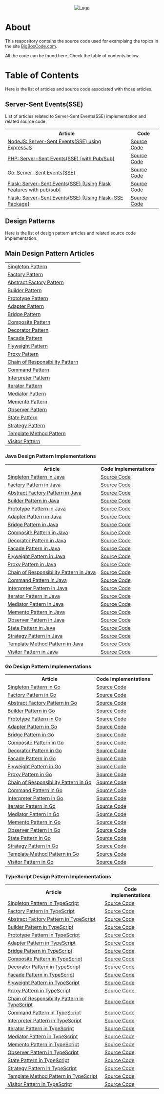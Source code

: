 <div align="center">
    <a href="https://bigboxcode.com" target="_blank">
        <img src="https://bigboxcode.com/wp-content/uploads/2021/03/bigboxcode-inv.png" 
        alt="Logo">
    </a>
</div>

# About

This reapository contains the source code used for examplaing the topics in the site <a title="BigBoxCode.com" href="https://bigboxcode.com">BigBoxCode.com</a>.

All the code can be found here. Check the table of contents below.


# Table of Contents

Here is the list of articles and source code associated with those articles.

## Server-Sent Events(SSE)

List of articles related to Server-Sent Events(SSE) implementation and related source code.

<table vertical-align="middle">
    <tr>
        <th>Article</th>        
        <th>Code</th>
    </tr>
    <tr>
        <td><a href="https://bigboxcode.com/nodejs-server-sent-events-sse">NodeJS: Server-Sent Events(SSE) using ExpressJS</a></td>
        <td><a href="https://github.com/webhkp/BigBoxCode/tree/main/sse/expressjs-sse">Source Code</a></td>
    </tr>
    <tr>
        <td><a href="https://bigboxcode.com/php-server-sent-events-sse">PHP: Server-Sent Events(SSE) [with Pub/Sub]</a></td>
        <td><a href="https://github.com/webhkp/BigBoxCode/tree/main/sse/php-sse">Source Code</a></td>
    </tr>
    <tr>
        <td><a href="https://bigboxcode.com/go-server-sent-events-sse">Go: Server-Sent Events(SSE)</a></td>
        <td><a href="https://github.com/webhkp/BigBoxCode/tree/main/sse/go-sse">Source Code</a></td>
    </tr>
    <tr>
        <td><a href="https://bigboxcode.com/flask-server-sent-events-sse">Flask: Server-Sent Events(SSE) [Using Flask Features with pub/sub]</a></td>
        <td><a href="https://github.com/webhkp/BigBoxCode/tree/main/sse/flask-sse/sse">Source Code</a></td>
    </tr>
    <tr>
        <td><a href="https://bigboxcode.com/flask-server-sent-events-sse">Flask: Server-Sent Events(SSE) [Using Flask-SSE Package]</a></td>
        <td><a href="https://github.com/webhkp/BigBoxCode/tree/main/sse/flask-sse/sse-using-package">Source Code</a></td>
    </tr>
</table>


## Design Patterns

Here is the list of design pattern articles and related source code implementation.

## Main Design Pattern Articles

<table vertical-align="middle">
    <tr>
        <td><a href="https://bigboxcode.com/design-pattern-singleton-pattern">Singleton Pattern</a></td>
    </tr>
    <tr>
        <td><a href="https://bigboxcode.com/design-pattern-factory-pattern">Factory Pattern</a></td>
    </tr>
    <tr>
        <td><a href="https://bigboxcode.com/design-pattern-builder-pattern">Abstract Factory Pattern</a></td>
    </tr>
    <tr>
        <td><a href="https://bigboxcode.com/design-pattern-builder-pattern">Builder Pattern</a></td>
    </tr>
    <tr>
        <td><a href="https://bigboxcode.com/design-pattern-prototype-pattern">Prototype Pattern</a></td>
    </tr>
    <tr>
        <td><a href="https://bigboxcode.com/design-pattern-adapter-pattern">Adapter Pattern</a></td>
    </tr>
    <tr>
        <td><a href="https://bigboxcode.com/design-pattern-bridge-pattern">Bridge Pattern</a></td>
    </tr>
    <tr>
        <td><a href="https://bigboxcode.com/design-pattern-composite-pattern">Composite Pattern</a></td>
    </tr>
    <tr>
        <td><a href="https://bigboxcode.com/design-pattern-decorator-pattern">Decorator Pattern</a></td>
    </tr>
    <tr>
        <td><a href="https://bigboxcode.com/design-pattern-facade-pattern">Facade Pattern</a></td>
    </tr>
    <tr>
        <td><a href="https://bigboxcode.com/design-pattern-flyweight-pattern">Flyweight Pattern</a></td>
    </tr>
    <tr>
        <td><a href="https://bigboxcode.com/design-pattern-proxy-pattern">Proxy Pattern</a></td>
    </tr>
    <tr>
        <td><a href="https://bigboxcode.com/design-pattern-chain-of-responsibility-pattern">Chain of Responsibility Pattern</a></td>
    </tr>
    <tr>
        <td><a href="https://bigboxcode.com/design-pattern-command-pattern">Command Pattern</a></td>
    </tr>
    <tr>
        <td><a href="https://bigboxcode.com/design-pattern-interpreter-pattern">Interpreter Pattern</a></td>
    </tr>
    <tr>
        <td><a href="https://bigboxcode.com/design-pattern-iterator-pattern">Iterator Pattern</a></td>
    </tr>
    <tr>
        <td><a href="https://bigboxcode.com/design-pattern-mediator-pattern">Mediator Pattern</a></td>
    </tr>
    <tr>
        <td><a href="https://bigboxcode.com/design-pattern-memento-pattern">Memento Pattern</a></td>
    </tr>
    <tr>
        <td><a href="https://bigboxcode.com/design-pattern-observer-pattern">Observer Pattern</a></td>
    </tr>
    <tr>
        <td><a href="https://bigboxcode.com/design-pattern-state-pattern">State Pattern</a></td>
    </tr>
    <tr>
        <td><a href="https://bigboxcode.com/design-pattern-strategy-pattern">Strategy Pattern</a></td>
    </tr>
    <tr>
        <td><a href="https://bigboxcode.com/design-pattern-template-method-pattern">Template Method Pattern</a></td>
    </tr>
    <tr>
        <td><a href="https://bigboxcode.com/design-pattern-visitor-pattern">Visitor Pattern</a></td>
    </tr>    
</table>


### Java Design Pattern Implementations

<table vertical-align="middle">
    <tr>
        <th>Article</th>        
        <th>Code Implementations</th>
    </tr>
    <tr>
        <td><a href="https://bigboxcode.com/design-pattern-singleton-pattern-java">Singleton Pattern in Java</a></td>
        <td><a href="https://github.com/webhkp/BigBoxCode/tree/main/design-patterns/JavaDesignPatterns/src/com/bigboxcode/designpattern/singleton">Source Code</a></td>
    </tr>
    <tr>
        <td><a href="https://bigboxcode.com/design-pattern-factory-pattern-java">Factory Pattern in Java</a></td>
        <td><a href="https://github.com/webhkp/BigBoxCode/tree/main/design-patterns/JavaDesignPatterns/src/com/bigboxcode/designpattern/factory">Source Code</a></td>
    </tr>
    <tr>
        <td><a href="https://bigboxcode.com/design-pattern-builder-pattern-java">Abstract Factory Pattern in Java</a></td>
        <td><a href="https://github.com/webhkp/BigBoxCode/tree/main/design-patterns/JavaDesignPatterns/src/com/bigboxcode/designpattern/abstractfactory">Source Code</a></td>
    </tr>
    <tr>
        <td><a href="https://bigboxcode.com/design-pattern-builder-pattern-java">Builder Pattern in Java</a></td>
        <td><a href="https://github.com/webhkp/BigBoxCode/tree/main/design-patterns/JavaDesignPatterns/src/com/bigboxcode/designpattern/builder">Source Code</a></td>
    </tr>
    <tr>
        <td><a href="https://bigboxcode.com/design-pattern-prototype-pattern">Prototype Pattern in Java</a></td>
        <td><a href="https://github.com/webhkp/BigBoxCode/tree/main/design-patterns/JavaDesignPatterns/src/com/bigboxcode/designpattern/prototype">Source Code</a></td>
    </tr>
    <tr>
        <td><a href="https://bigboxcode.com/design-pattern-adapter-pattern-java">Adapter Pattern in Java</a></td>
        <td><a href="https://github.com/webhkp/BigBoxCode/tree/main/design-patterns/JavaDesignPatterns/src/com/bigboxcode/designpattern/adapter">Source Code</a></td>
    </tr>
    <tr>
        <td><a href="https://bigboxcode.com/design-pattern-bridge-pattern-java">Bridge Pattern in Java</a></td>
        <td><a href="https://github.com/webhkp/BigBoxCode/tree/main/design-patterns/JavaDesignPatterns/src/com/bigboxcode/designpattern/bridge">Source Code</a></td>
    </tr>
    <tr>
        <td><a href="https://bigboxcode.com/design-pattern-composite-pattern-java">Composite Pattern in Java</a></td>
        <td><a href="https://github.com/webhkp/BigBoxCode/tree/main/design-patterns/JavaDesignPatterns/src/com/bigboxcode/designpattern/composite">Source Code</a></td>
    </tr>
    <tr>
        <td><a href="https://bigboxcode.com/design-pattern-decorator-pattern-java">Decorator Pattern in Java</a></td>
        <td><a href="https://github.com/webhkp/BigBoxCode/tree/main/design-patterns/JavaDesignPatterns/src/com/bigboxcode/designpattern/decorator">Source Code</a></td>
    </tr>
    <tr>
        <td><a href="https://bigboxcode.com/design-pattern-facade-pattern-java">Facade Pattern in Java</a></td>
        <td><a href="https://github.com/webhkp/BigBoxCode/tree/main/design-patterns/JavaDesignPatterns/src/com/bigboxcode/designpattern/facade">Source Code</a></td>
    </tr>
    <tr>
        <td><a href="https://bigboxcode.com/design-pattern-flyweight-pattern-java">Flyweight Pattern in Java</a></td>
        <td><a href="https://github.com/webhkp/BigBoxCode/tree/main/design-patterns/JavaDesignPatterns/src/com/bigboxcode/designpattern/flyweight">Source Code</a></td>
    </tr>
    <tr>
        <td><a href="https://bigboxcode.com/design-pattern-proxy-pattern-java">Proxy Pattern in Java</a></td>
        <td><a href="https://github.com/webhkp/BigBoxCode/tree/main/design-patterns/JavaDesignPatterns/src/com/bigboxcode/designpattern/proxy">Source Code</a></td>
    </tr>
    <tr>
        <td><a href="https://bigboxcode.com/design-pattern-chain-of-responsibility-pattern-java">Chain of Responsibility Pattern in Java</a></td>
        <td><a href="https://github.com/webhkp/BigBoxCode/tree/main/design-patterns/JavaDesignPatterns/src/com/bigboxcode/designpattern/chainofresponsibility">Source Code</a></td>
    </tr>
    <tr>
        <td><a href="https://bigboxcode.com/design-pattern-command-pattern-java">Command Pattern in Java</a></td>
        <td><a href="https://github.com/webhkp/BigBoxCode/tree/main/design-patterns/JavaDesignPatterns/src/com/bigboxcode/designpattern/command">Source Code</a></td>
    </tr>
    <tr>
        <td><a href="https://bigboxcode.com/design-pattern-interpreter-pattern-java">Interpreter Pattern in Java</a></td>
        <td><a href="https://github.com/webhkp/BigBoxCode/tree/main/design-patterns/JavaDesignPatterns/src/com/bigboxcode/designpattern/interpreter">Source Code</a></td>
    </tr>
    <tr>
        <td><a href="https://bigboxcode.com/design-pattern-iterator-pattern-java">Iterator Pattern in Java</a></td>
        <td><a href="https://github.com/webhkp/BigBoxCode/tree/main/design-patterns/JavaDesignPatterns/src/com/bigboxcode/designpattern/iterator">Source Code</a></td>
    </tr>
    <tr>
        <td><a href="https://bigboxcode.com/design-pattern-mediator-pattern-java">Mediator Pattern in Java</a></td>
        <td><a href="https://github.com/webhkp/BigBoxCode/tree/main/design-patterns/JavaDesignPatterns/src/com/bigboxcode/designpattern/mediator">Source Code</a></td>
    </tr>
    <tr>
        <td><a href="https://bigboxcode.com/design-pattern-memento-pattern-java">Memento Pattern in Java</a></td>
        <td><a href="https://github.com/webhkp/BigBoxCode/tree/main/design-patterns/JavaDesignPatterns/src/com/bigboxcode/designpattern/memento">Source Code</a></td>
    </tr>
    <tr>
        <td><a href="https://bigboxcode.com/design-pattern-observer-pattern-java">Observer Pattern in Java</a></td>
        <td><a href="https://github.com/webhkp/BigBoxCode/tree/main/design-patterns/JavaDesignPatterns/src/com/bigboxcode/designpattern/observer">Source Code</a></td>
    </tr>
    <tr>
        <td><a href="https://bigboxcode.com/design-pattern-state-pattern-java">State Pattern in Java</a></td>
        <td><a href="https://github.com/webhkp/BigBoxCode/tree/main/design-patterns/JavaDesignPatterns/src/com/bigboxcode/designpattern/state">Source Code</a></td>
    </tr>
    <tr>
        <td><a href="https://bigboxcode.com/design-pattern-strategy-pattern-java">Strategy Pattern in Java</a></td>
        <td><a href="https://github.com/webhkp/BigBoxCode/tree/main/design-patterns/JavaDesignPatterns/src/com/bigboxcode/designpattern/strategy">Source Code</a></td>
    </tr>
    <tr>
        <td><a href="https://bigboxcode.com/design-pattern-template-method-pattern-java">Template Method Pattern in Java</a></td>
        <td><a href="https://github.com/webhkp/BigBoxCode/tree/main/design-patterns/JavaDesignPatterns/src/com/bigboxcode/designpattern/templatemethod">Source Code</a></td>
    </tr>
    <tr>
        <td><a href="https://bigboxcode.com/design-pattern-visitor-pattern-java">Visitor Pattern in Java</a></td>
        <td><a href="https://github.com/webhkp/BigBoxCode/tree/main/design-patterns/JavaDesignPatterns/src/com/bigboxcode/designpattern/visitor">Source Code</a></td>
    </tr>    
</table>


### Go Design Pattern Implementations

<table vertical-align="middle">
    <tr>
        <th>Article</th>        
        <th>Code Implementations</th>
    </tr>
    <tr>
        <td><a href="https://bigboxcode.com/design-pattern-singleton-pattern-go">Singleton Pattern in Go</a></td>
        <td><a href="https://github.com/webhkp/BigBoxCode/tree/main/design-patterns/go/singleton">Source Code</a></td>
    </tr>
    <tr>
        <td><a href="https://bigboxcode.com/design-pattern-factory-pattern-go">Factory Pattern in Go</a></td>
        <td><a href="https://github.com/webhkp/BigBoxCode/tree/main/design-patterns/go/factory">Source Code</a></td>
    </tr>
    <tr>
        <td><a href="https://bigboxcode.com/design-pattern-abstract-factor-pattern-go">Abstract Factory Pattern in Go</a></td>
        <td><a href="https://github.com/webhkp/BigBoxCode/tree/main/design-patterns/go/abstract_factory">Source Code</a></td>
    </tr>
    <tr>
        <td><a href="https://bigboxcode.com/design-pattern-builder-pattern-go">Builder Pattern in Go</a></td>
        <td><a href="https://github.com/webhkp/BigBoxCode/tree/main/design-patterns/go/builder">Source Code</a></td>
    </tr>
    <tr>
        <td><a href="https://bigboxcode.com/design-pattern-prototype-pattern-go">Prototype Pattern in Go</a></td>
        <td><a href="https://github.com/webhkp/BigBoxCode/tree/main/design-patterns/go/prototype">Source Code</a></td>
    </tr>
    <tr>
        <td><a href="https://bigboxcode.com/design-pattern-adapter-pattern-go">Adapter Pattern in Go</a></td>
        <td><a href="https://github.com/webhkp/BigBoxCode/tree/main/design-patterns/go/adapter">Source Code</a></td>
    </tr>
    <tr>
        <td><a href="https://bigboxcode.com/design-pattern-bridge-pattern-go">Bridge Pattern in Go</a></td>
        <td><a href="https://github.com/webhkp/BigBoxCode/tree/main/design-patterns/go/bridge">Source Code</a></td>
    </tr>
    <tr>
        <td><a href="https://bigboxcode.com/design-pattern-composite-pattern-go">Composite Pattern in Go</a></td>
        <td><a href="https://github.com/webhkp/BigBoxCode/tree/main/design-patterns/go/composite">Source Code</a></td>
    </tr>
    <tr>
        <td><a href="https://bigboxcode.com/design-pattern-decorator-pattern-go">Decorator Pattern in Go</a></td>
        <td><a href="https://github.com/webhkp/BigBoxCode/tree/main/design-patterns/go/decorator">Source Code</a></td>
    </tr>
    <tr>
        <td><a href="https://bigboxcode.com/design-pattern-facade-pattern-go">Facade Pattern in Go</a></td>
        <td><a href="https://github.com/webhkp/BigBoxCode/tree/main/design-patterns/go/facade">Source Code</a></td>
    </tr>
    <tr>
        <td><a href="https://bigboxcode.com/design-pattern-flyweight-pattern-go">Flyweight Pattern in Go</a></td>
        <td><a href="https://github.com/webhkp/BigBoxCode/tree/main/design-patterns/go/flyweight">Source Code</a></td>
    </tr>
    <tr>
        <td><a href="https://bigboxcode.com/design-pattern-proxy-pattern-go">Proxy Pattern in Go</a></td>
        <td><a href="https://github.com/webhkp/BigBoxCode/tree/main/design-patterns/go/proxy">Source Code</a></td>
    </tr>
    <tr>
        <td><a href="https://bigboxcode.com/design-pattern-chain-of-responsibility-pattern-go">Chain of Responsibility Pattern in Go</a></td>
        <td><a href="https://github.com/webhkp/BigBoxCode/tree/main/design-patterns/go/chain_of_responsibility">Source Code</a></td>
    </tr>
    <tr>
        <td><a href="https://bigboxcode.com/design-pattern-command-pattern-go">Command Pattern in Go</a></td>
        <td><a href="https://github.com/webhkp/BigBoxCode/tree/main/design-patterns/go/command">Source Code</a></td>
    </tr>
    <tr>
        <td><a href="https://bigboxcode.com/design-pattern-interpreter-pattern-go">Interpreter Pattern in Go</a></td>
        <td><a href="https://github.com/webhkp/BigBoxCode/tree/main/design-patterns/go/interpreter">Source Code</a></td>
    </tr>
    <tr>
        <td><a href="#">Iterator Pattern in Go</a></td>
        <td><a href="#">Source Code</a></td>
    </tr>
    <tr>
        <td><a href="#">Mediator Pattern in Go</a></td>
        <td><a href="#">Source Code</a></td>
    </tr>
    <tr>
        <td><a href="#">Memento Pattern in Go</a></td>
        <td><a href="#">Source Code</a></td>
    </tr>
    <tr>
        <td><a href="#">Observer Pattern in Go</a></td>
        <td><a href="#">Source Code</a></td>
    </tr>
    <tr>
        <td><a href="#">State Pattern in Go</a></td>
        <td><a href="#">Source Code</a></td>
    </tr>
    <tr>
        <td><a href="#">Strategy Pattern in Go</a></td>
        <td><a href="#">Source Code</a></td>
    </tr>
    <tr>
        <td><a href="#">Template Method Pattern in Go</a></td>
        <td><a href="#">Source Code</a></td>
    </tr>
    <tr>
        <td><a href="#">Visitor Pattern in Go</a></td>
        <td><a href="#">Source Code</a></td>
    </tr>    
</table>



### TypeScript Design Pattern Implementations

<table vertical-align="middle">
    <tr>
        <th>Article</th>        
        <th>Code Implementations</th>
    </tr>
    <tr>
        <td><a href="https://bigboxcode.com/design-pattern-singleton-pattern-typescript">Singleton Pattern in TypeScript</a></td>
        <td><a href="https://github.com/webhkp/BigBoxCode/tree/main/design-patterns/ts/singleton">Source Code</a></td>
    </tr>
    <tr>
        <td><a href="https://bigboxcode.com/design-pattern-factory-pattern-typescript">Factory Pattern in TypeScript</a></td>
        <td><a href="https://github.com/webhkp/BigBoxCode/tree/main/design-patterns/ts/factory">Source Code</a></td>
    </tr>
    <tr>
        <td><a href="https://bigboxcode.com/design-pattern-abstract-factory-pattern-typescript">Abstract Factory Pattern in TypeScript</a></td>
        <td><a href="https://github.com/webhkp/BigBoxCode/tree/main/design-patterns/ts/abstract-factory">Source Code</a></td>
    </tr>
    <tr>
        <td><a href="https://bigboxcode.com/design-pattern-builder-pattern-typescript">Builder Pattern in TypeScript</a></td>
        <td><a href="https://github.com/webhkp/BigBoxCode/tree/main/design-patterns/ts/builder">Source Code</a></td>
    </tr>
    <tr>
        <td><a href="https://bigboxcode.com/design-pattern-prototype-pattern-typescript">Prototype Pattern in TypeScript</a></td>
        <td><a href="https://github.com/webhkp/BigBoxCode/tree/main/design-patterns/ts/prototype">Source Code</a></td>
    </tr>
    <tr>
        <td><a href="https://bigboxcode.com/design-pattern-adapter-pattern-typescript">Adapter Pattern in TypeScript</a></td>
        <td><a href="https://github.com/webhkp/BigBoxCode/tree/main/design-patterns/ts/adapter">Source Code</a></td>
    </tr>
    <tr>
        <td><a href="https://bigboxcode.com/design-pattern-bridge-pattern-typescript">Bridge Pattern in TypeScript</a></td>
        <td><a href="https://github.com/webhkp/BigBoxCode/tree/main/design-patterns/ts/bridge">Source Code</a></td>
    </tr>
    <tr>
        <td><a href="https://bigboxcode.com/design-pattern-composite-pattern-typescript">Composite Pattern in TypeScript</a></td>
        <td><a href="https://github.com/webhkp/BigBoxCode/tree/main/design-patterns/ts/composite">Source Code</a></td>
    </tr>
    <tr>
        <td><a href="https://bigboxcode.com/design-pattern-decorator-pattern-typescript">Decorator Pattern in TypeScript</a></td>
        <td><a href="https://github.com/webhkp/BigBoxCode/tree/main/design-patterns/ts/decorator">Source Code</a></td>
    </tr>
    <tr>
        <td><a href="https://bigboxcode.com/design-pattern-facade-pattern-typescript">Facade Pattern in TypeScript</a></td>
        <td><a href="https://github.com/webhkp/BigBoxCode/tree/main/design-patterns/ts/facade">Source Code</a></td>
    </tr>
    <tr>
        <td><a href="https://bigboxcode.com/design-pattern-flyweight-pattern-typescript">Flyweight Pattern in TypeScript</a></td>
        <td><a href="https://github.com/webhkp/BigBoxCode/tree/main/design-patterns/ts/flyweight">Source Code</a></td>
    </tr>
    <tr>
        <td><a href="https://bigboxcode.com/design-pattern-proxy-pattern-typescript">Proxy Pattern in TypeScript</a></td>
        <td><a href="https://github.com/webhkp/BigBoxCode/tree/main/design-patterns/ts/proxy">Source Code</a></td>
    </tr>
    <tr>
        <td><a href="https://bigboxcode.com/design-pattern-chain-of-responsibility-pattern-typescript">Chain of Responsibility Pattern in TypeScript</a></td>
        <td><a href="https://github.com/webhkp/BigBoxCode/tree/main/design-patterns/ts/chain-of-responsibility">Source Code</a></td>
    </tr>
    <tr>
        <td><a href="https://bigboxcode.com/design-pattern-command-pattern-typescript">Command Pattern in TypeScript</a></td>
        <td><a href="https://github.com/webhkp/BigBoxCode/tree/main/design-patterns/ts/command">Source Code</a></td>
    </tr>
    <tr>
        <td><a href="https://bigboxcode.com/design-pattern-interpreter-pattern-typescript">Interpreter Pattern in TypeScript</a></td>
        <td><a href="https://github.com/webhkp/BigBoxCode/tree/main/design-patterns/ts/interpreter">Source Code</a></td>
    </tr>
    <tr>
        <td><a href="#">Iterator Pattern in TypeScript</a></td>
        <td><a href="#">Source Code</a></td>
    </tr>
    <tr>
        <td><a href="#">Mediator Pattern in TypeScript</a></td>
        <td><a href="#">Source Code</a></td>
    </tr>
    <tr>
        <td><a href="#">Memento Pattern in TypeScript</a></td>
        <td><a href="#">Source Code</a></td>
    </tr>
    <tr>
        <td><a href="#">Observer Pattern in TypeScript</a></td>
        <td><a href="#">Source Code</a></td>
    </tr>
    <tr>
        <td><a href="#">State Pattern in TypeScript</a></td>
        <td><a href="#">Source Code</a></td>
    </tr>
    <tr>
        <td><a href="#">Strategy Pattern in TypeScript</a></td>
        <td><a href="#">Source Code</a></td>
    </tr>
    <tr>
        <td><a href="#">Template Method Pattern in TypeScript</a></td>
        <td><a href="#">Source Code</a></td>
    </tr>
    <tr>
        <td><a href="#">Visitor Pattern in TypeScript</a></td>
        <td><a href="#">Source Code</a></td>
    </tr>    
</table>